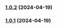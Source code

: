 

### [1.0.2](https://github.com/yangxingkun/seresui/compare/1.0.1...1.0.2) (2024-04-19)

### [1.0.1](https://github.com/yangxingkun/seresui/compare/1.0.4...1.0.1) (2024-04-19)
